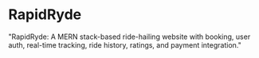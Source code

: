 # RapidRyde
"RapidRyde: A MERN stack-based ride-hailing website with booking, user auth, real-time tracking, ride history, ratings, and payment integration."
